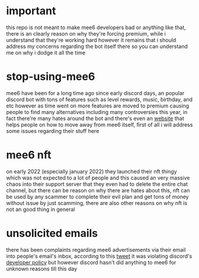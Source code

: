 # important
this repo is not meant to make mee6 developers bad or anything like that, there is an clearly reason on why they're forcing premium, while i understand that they're working hard however it remains that i should address my concerns regarding the bot itself there so you can understand me on why i dodge it all the time

# stop-using-mee6

mee6 have been for a long time ago since early discord days, an popular discord bot with tons of features such as level rewards, music, birthday, and etc however as time went on more features are moved to premium causing people to find many alternatives including many controversies this year, in fact there're many hates around the bot and there's even an [website](https://www.alternativestomee6.com/) that helps people on how to move away from mee6 itself, first of all i will address some issues regarding their stuff here

# mee6 nft
on early 2022 (especially january 2022) they launched their nft thingy which was not expected to a lot of people and this caused an very massive chaos into their support server that they even had to delete the entire chat channel, but there can be reason on why there are hates about this, nft can be used by any scammer to complete their evil plan and get tons of money without issue by just scamming, there are also other reasons on why nft is not an good thing in general

# unsolicited emails
there has been complaints regarding mee6 advertisements via their email into people's email's inbox, according to this [tweet](https://twitter.com/panley01/status/1515487554107236353) it was violating discord's [developer policy](https://discord.com/developers/docs/policies-and-agreements/developer-policy) but however discord hasn't did anything to mee6 for unknown reasons till this day
